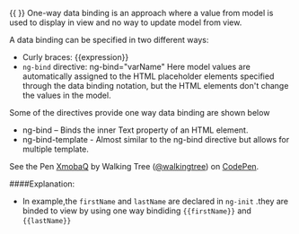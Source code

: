 {{ }}
One-way data binding is an approach where a value from model is used to display in view and no way to update model from view.

A data binding can be specified in two different ways:
* Curly braces: {{expression}}
* `ng-bind` directive: ng-bind="varName"
Here model values are automatically assigned to the HTML placeholder elements specified through the data binding notation, but the HTML elements don't change the values in the model.

Some of the directives provide one way data binding are shown below
* ng-bind – Binds the inner Text property of an HTML element.
* ng-bind-template - Almost similar to the ng-bind directive but allows for multiple template.

<p data-height="268" data-theme-id="0" data-slug-hash="XmobaQ" data-default-tab="result" data-user="walkingtree" class='codepen'>See the Pen <a href='http://codepen.io/walkingtree/pen/XmobaQ/'>XmobaQ</a> by Walking Tree (<a href='http://codepen.io/walkingtree'>@walkingtree</a>) on <a href='http://codepen.io'>CodePen</a>.</p>
<script async src="//assets.codepen.io/assets/embed/ei.js"></script>

####Explanation:

* In example,the ```firstName``` and ```lastName``` are declared in ```ng-init``` .they are binded to view by using one way bindiding ```{{firstName}}``` and ```{{lastName}}```
